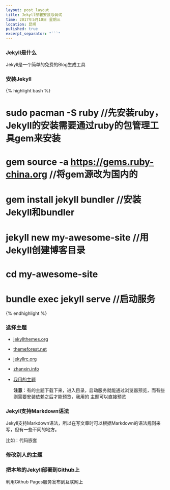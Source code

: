 ```yaml
---
layout: post_layout
title: Jekyll部署安装与调试
time: 2017年5月10日 星期三
location: 昆明
pulished: true
excerpt_separator: "```"
---
```


### Jekyll是什么

Jekyll是一个简单的免费的Blog生成工具

### 安装Jekyll

{% highlight bash %}
# sudo pacman -S ruby  //先安装ruby，Jekyll的安装需要通过ruby的包管理工具gem来安装
# gem source -a https://gems.ruby-china.org  //将gem源改为国内的
# gem install jekyll bundler  //安装Jekyll和bundler
# jekyll new my-awesome-site  //用Jekyll创建博客目录
# cd my-awesome-site
# bundle exec jekyll serve  //启动服务
{% endhighlight %}

### 选择主题

- [jekyllthemes.org](http://jekyllthemes.org/)
- [themeforest.net](https://themeforest.net/category/static-site-generators/jekyll)
- [jekyllrc.org](http://themes.jekyllrc.org/)
- [zhanxin.info](http://www.zhanxin.info/themes.html)
- [我用的主题](https://github.com/liungkejin/liungkejin.github.io)

  **注意**：有的主题下载下来，进入目录，启动服务就能通过浏览器预览，而有些则需要安装依赖之后才能预览，我用的
  主题可以直接预览

### Jekyll支持Markdown语法

Jekyll支持Markdown语法，所以在写文章时可以根据Markdown的语法规则来写，但有一些不同的地方。

比如：代码嵌套

### 修改别人的主题


### 把本地的Jekyll部署到Github上

利用Github Pages服务发布到互联网上
